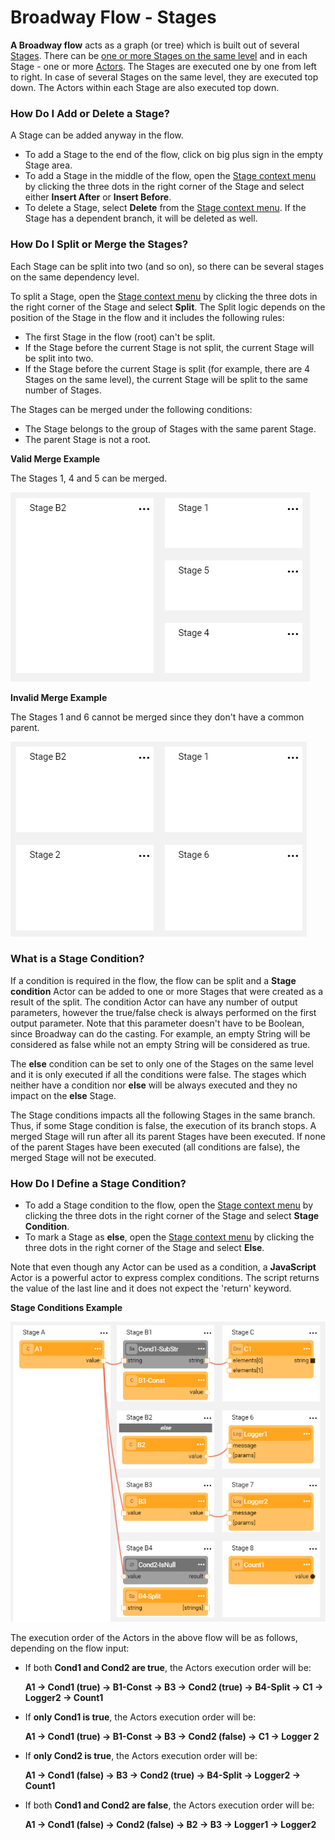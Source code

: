 # Broadway Flow - Stages

**A Broadway flow** acts as a graph (or tree) which is built out of several [Stages]().  There can be [one or more Stages on the same level](/articles/99_Broadway/16_broadway_flow_overview.md#flow-with-2-stages-on-the-same-level) and in each Stage - one or more [Actors](/articles/99_Broadway/03_broadway_actor.md). The Stages are executed one by one from left to right. In case of several Stages on the same level, they are executed top down. The Actors within each Stage are also executed top down. 

### How Do I Add or Delete a Stage?

A Stage can be added anyway in the flow.

- To add a Stage to the end of the flow, click on big plus sign in the empty Stage area.
- To add a Stage in the middle of the flow, open the [Stage context menu](/articles/99_Broadway/18_broadway_flow_window.md#stage-context-menu) by clicking the three dots in the right corner of the Stage and select either **Insert After** or **Insert Before**. 
- To delete a Stage, select **Delete** from the [Stage context menu](/articles/99_Broadway/18_broadway_flow_window.md#stage-context-menu). If the Stage has a dependent branch, it will be deleted as well.

### How Do I Split or Merge the Stages?

Each Stage can be split into two (and so on), so there can be several stages on the same dependency level. 

To split a Stage, open the [Stage context menu](/articles/99_Broadway/18_broadway_flow_window.md#stage-context-menu) by clicking the three dots in the right corner of the Stage and select  **Split**. The Split logic depends on the position of the Stage in the flow and it includes the following rules:
- The first Stage in the flow (root) can't be split. 
- If the Stage before the current Stage is not split, the current Stage will be split into two.
- If the Stage before the current Stage is split (for example, there are 4 Stages on the same level), the current Stage will be split to the same number of Stages.

The Stages can be merged under the following conditions:
- The Stage belongs to the group of Stages with the same parent Stage.
- The parent Stage is not a root.

**Valid Merge Example**

The Stages 1, 4 and 5 can be merged.

![image](/articles/99_Broadway/images/99_19_merge_example_1.PNG)

**Invalid Merge Example**

The Stages 1 and 6 cannot be merged since they don't have a common parent.

![image](/articles/99_Broadway/images/99_19_merge_example_2.PNG)

### What is a Stage Condition?

If a condition is required in the flow, the flow can be split and a **Stage condition** Actor can be added to one or more Stages that were created as a result of the split. The condition Actor can have any number of output parameters, however the true/false check is always performed on the first output parameter. Note that this parameter doesn't have to be Boolean, since Broadway can do the casting. For example, an empty String will be considered as false while not an empty String will be considered as true.

The **else** condition can be set to only one of the Stages on the same level and it is only executed if all the conditions were false. The stages which neither have a condition nor **else** will be always executed and they no impact on the **else** Stage. 

The Stage conditions impacts all the following Stages in the same branch. Thus, if some Stage condition is false, the execution of its branch stops. 
A merged Stage will run after all its parent Stages have been executed. If none of the parent Stages have been executed (all conditions are false), the merged Stage will not be executed.

### How Do I Define a Stage Condition?

- To add a Stage condition to the flow, open the [Stage context menu](/articles/99_Broadway/18_broadway_flow_window.md#stage-context-menu) by clicking the three dots in the right corner of the Stage and select **Stage Condition**. 
- To mark a Stage as **else**, open the [Stage context menu](/articles/99_Broadway/18_broadway_flow_window.md#stage-context-menu) by clicking the three dots in the right corner of the Stage and select **Else**.

Note that even though any Actor can be used as a condition, a **JavaScript** Actor is a powerful actor to express complex conditions. The script returns the value of the last line and it does not expect the 'return' keyword.

**Stage Conditions Example**

![image](/articles/99_Broadway/images/99_19_cond_example_1.PNG)

The execution order of the Actors in the above flow will be as follows, depending on the flow input:

- If both **Cond1 and Cond2 are true**, the Actors execution order will be:

  **A1 -> Cond1 (true) -> B1-Const -> B3 -> Cond2 (true) -> B4-Split -> C1 -> Logger2 -> Count1**

- If **only Cond1 is true**, the Actors execution order will be:

  **A1 -> Cond1 (true) -> B1-Const -> B3 -> Cond2 (false) -> C1 -> Logger 2**

- If **only Cond2 is true**, the Actors execution order will be:

  **A1 -> Cond1 (false) -> B3 -> Cond2 (true) -> B4-Split -> Logger2 -> Count1**

- If both **Cond1 and Cond2 are false**, the Actors execution order will be:

  **A1 -> Cond1 (false) -> Cond2 (false) -> B2 -> B3 -> Logger1 -> Logger2**
